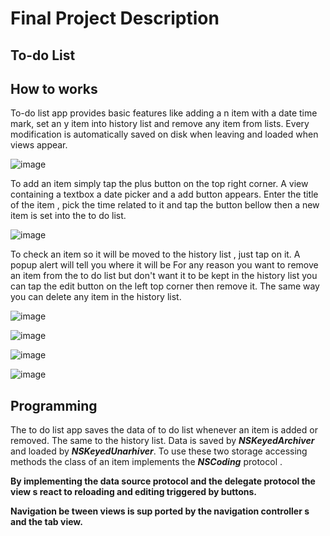 # Final Project Description

## To-do List

## How to works

To-do list app provides basic features like adding a n item with a date time mark, set an y item into history list and remove any item from lists. Every modification is automatically saved on disk when leaving and loaded when views appear. 

![image](https://github.com/EthanRao/COMP-5970/blob/master/Final%20Project/IMG/home.jpg)

To add an item simply tap the plus button on the top right corner. A view containing a textbox a date picker and a add button appears. Enter the title of the item , pick the time related to it and tap the button bellow then a new item is set into the to do list.

![image](https://github.com/EthanRao/COMP-5970/blob/master/Final%20Project/IMG/add.jpg)

To check an item so it will be moved to the history list , just tap on it. A popup alert will tell you where it will be For any reason you want to remove an item from the to do list but don't want it to be kept in the history list you can tap the edit button on the left top corner then remove it. The same way you can delete any item in the history list.

![image](https://github.com/EthanRao/COMP-5970/blob/master/Final%20Project/IMG/home2.jpg)

![image](https://github.com/EthanRao/COMP-5970/blob/master/Final%20Project/IMG/attention.jpg)

![image](https://github.com/EthanRao/COMP-5970/blob/master/Final%20Project/IMG/del.jpg)

![image](https://github.com/EthanRao/COMP-5970/blob/master/Final%20Project/IMG/del2.jpg)

## Programming

The to do list app saves the data of to do list whenever an item is added or removed. The same to the history list. Data is saved by ***NSKeyedArchiver*** and loaded by ***NSKeyedUnarhiver***. To use these two storage accessing methods the class of an item implements the ***NSCoding***
protocol .

**By implementing the data source protocol and the delegate protocol the view s react to reloading and editing triggered by buttons.**

**Navigation be tween views is sup ported by the navigation controller s and the tab view.**

